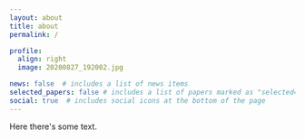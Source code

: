 ```yaml
---
layout: about
title: about
permalink: /

profile:
  align: right
  image: 20200827_192002.jpg

news: false  # includes a list of news items
selected_papers: false # includes a list of papers marked as "selected={true}"
social: true  # includes social icons at the bottom of the page
---
```


Here there's some text.
